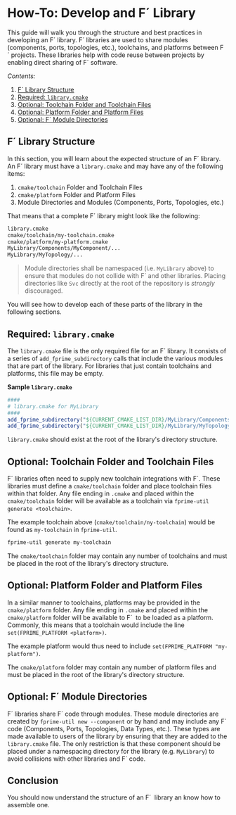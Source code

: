 # How-To: Develop and F´ Library

This guide will walk you through the structure and best practices in developing an F´ library.  F´ libraries are used to share modules (components, ports, topologies, etc.), toolchains, and platforms between F´ projects.  These libraries help with code reuse between projects by enabling direct sharing of F´ software.

*Contents:*
1. [F´ Library Structure](#flibrary-structure)
2. [Required: `library.cmake`](#required-librarycmake)
3. [Optional: Toolchain Folder and Toolchain Files](#optional-toolchain-folder-and-toolchain-files)
4. [Optional: Platform Folder and Platform Files](#optional-platform-folder-and-platform-files)
5. [Optional: F´ Module Directories](#optional-fmodule-directories)

## F´ Library Structure

In this section, you will learn about the expected structure of an F´ library. An F´ library must have a `library.cmake` and may have any of the following items:

1. `cmake/toolchain` Folder and Toolchain Files
2. `cmake/platform` Folder and Platform Files
3. Module Directories and Modules (Components, Ports, Topologies, etc.)

That means that a complete F´ library might look like the following:

```bash
library.cmake
cmake/toolchain/my-toolchain.cmake
cmake/platform/my-platform.cmake
MyLibrary/Components/MyComponent/...
MyLibrary/MyTopology/...
```

> Module directories shall be namespaced (i.e. `MyLibrary` above) to ensure that modules do not collide with F´ and other libraries. Placing directories like `Svc` directly at the root of the repository is *strongly* discouraged.

You will see how to develop each of these parts of the library in the following sections.

##  Required: `library.cmake`

The `library.cmake` file is the only required file for an F´ library.  It consists of a series of `add_fprime_subdirectory` calls that include the various modules that are part of the library.  For libraries that just contain toolchains and platforms, this file may be empty. 

**Sample `library.cmake`**
```cmake
####
# library.cmake for MyLibrary
####
add_fprime_subdirectory("${CURRENT_CMAKE_LIST_DIR}/MyLibrary/Components/MyComponent")
add_fprime_subdirectory("${CURRENT_CMAKE_LIST_DIR}/MyLibrary/MyTopology")
```

`library.cmake` should exist at the root of the library's directory structure.

## Optional: Toolchain Folder and Toolchain Files

F´ libraries often need to supply new toolchain integrations with F´. These libraries must define a `cmake/toolchain` folder and place toolchain files within that folder.  Any file ending in `.cmake` and placed within the `cmake/toolchain` folder will be available as a toolchain via `fprime-util generate <toolchain>`.

The example toolchain above (`cmake/toolchain/ny-toolchain`) would be found as `my-toolchain` in `fprime-util`.

```bash
fprime-util generate my-toolchain
```

The `cmake/toolchain` folder may contain any number of toolchains and must be placed in the root of the library's directory structure.

## Optional: Platform Folder and Platform Files

In a similar manner to toolchains, platforms may be provided in the `cmake/platform` folder. Any file ending in `.cmake` and placed within the `cmake/platform` folder will be available to F´  to be loaded as a platform. Commonly, this means that a toolchain would include the line `set(FPRIME_PLATFORM <platform>)`.

The example platform would thus need to include `set(FPRIME_PLATFORM "my-platform")`.

The `cmake/platform` folder may contain any number of platform files and must be placed in the root of the library's directory structure.

## Optional: F´ Module Directories

F´ libraries share F´ code through modules. These module directories are created by `fprime-util new --component` or by hand and may include any F´ code (Components, Ports, Topologies, Data Types, etc.).  These types are made available to users of the library by ensuring that they are added to the `library.cmake` file.  The only restriction is that these component should be placed under a namespacing directory for the library (e.g. `MyLibrary`) to avoid collisions with other libraries and F´ code.

## Conclusion

You should now understand the structure of an F´  library an know how to assemble one.
